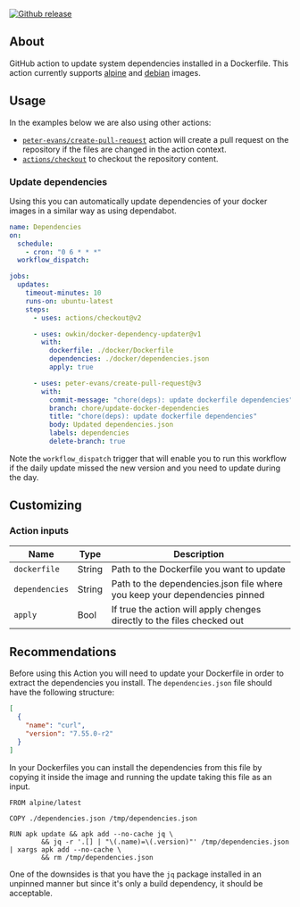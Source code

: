 [![Github release](https://img.shields.io/github/release/owkin/docker-dependency-updater.svg?style=flat-square)](https://github.com/owkin/docker-dependency-updater/releases/latest)

## About

GitHub action to update system dependencies installed in a Dockerfile.
This action currently supports [alpine](https://hub.docker.com/_/alpine) and [debian](https://hub.docker.com/_/debian) images.

## Usage

In the examples below we are also using other actions:
 - [`peter-evans/create-pull-request`](https://github.com/peter-evans/create-pull-request) action will create a pull request on the repository if the files are changed in the action context.
 - [`actions/checkout`](https://github.com/actions/checkout/) to checkout the repository content.

### Update dependencies

Using this you can automatically update dependencies of your docker images in a similar way as using dependabot.

```yaml
name: Dependencies
on:
  schedule:
    - cron: "0 6 * * *"
  workflow_dispatch:

jobs:
  updates:
    timeout-minutes: 10
    runs-on: ubuntu-latest
    steps:
      - uses: actions/checkout@v2

      - uses: owkin/docker-dependency-updater@v1
        with:
          dockerfile: ./docker/Dockerfile
          dependencies: ./docker/dependencies.json
          apply: true

      - uses: peter-evans/create-pull-request@v3
        with:
          commit-message: "chore(deps): update dockerfile dependencies"
          branch: chore/update-docker-dependencies
          title: "chore(deps): update dockerfile dependencies"
          body: Updated dependencies.json
          labels: dependencies
          delete-branch: true
```

Note the `workflow_dispatch` trigger that will enable you to run this workflow if the daily update missed the new version and you need to update during the day.

## Customizing

### Action inputs

| Name           | Type   | Description |
| ---            | ---    | ---         |
| `dockerfile`   | String | Path to the Dockerfile you want to update |
| `dependencies` | String | Path to the dependencies.json file where you keep your dependencies pinned |
| `apply`        | Bool   | If true the action will apply chenges directly to the files checked out |

## Recommendations

Before using this Action you will need to update your Dockerfile in order to extract the dependencies you install.
The `dependencies.json` file should have the following structure:
```json
[
  {
    "name": "curl",
    "version": "7.55.0-r2"
  }
]
```

In your Dockerfiles you can install the dependencies from this file by copying it inside the image and running the update taking this file as an input.

```docker
FROM alpine/latest

COPY ./dependencies.json /tmp/dependencies.json

RUN apk update && apk add --no-cache jq \
        && jq -r '.[] | "\(.name)=\(.version)"' /tmp/dependencies.json | xargs apk add --no-cache \
        && rm /tmp/dependencies.json
```

One of the downsides is that you have the `jq` package installed in an unpinned manner but since it's only a build dependency, it should be acceptable.


